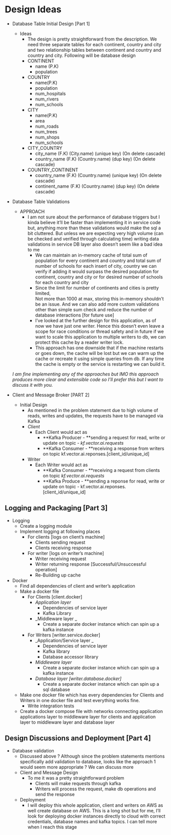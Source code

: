 
# Design Ideas

*   Database Table Initial Design [Part 1]
    *   Ideas
        *   The design is pretty straightforward from the description. We need three separate tables for each continent, country and city and two relationship tables between continent and country and country and city. Following will be database design 
        *   CONTINENT
            *   name (P.K)
            *   population
        *   COUNTRY
            *   name(P.K)
            *   population
            *   num_hospitals
            *   num_rivers
            *   num_schools
        *   CITY
            *   name(P.K)
            *   area
            *   num_roads
            *   num_trees
            *   num_shops
            *   num_schools
        *   CITY_COUNTRY
            *   city_name (F.K) (City.name) (unique key) (On delete cascade)
            *   country_name (F.K) (Country.name) (dup key) (On delete cascade)
        *   COUNTRY_CONTINENT
            *   country_name (F.K) (Country.name) (unique key) (On delete cascade)
            *   continent_name (F.K) (Country.name) (dup key) (On delete cascade)
*   Database Table Validations
    <!-- *   APPROACH 1
        *   Plain inserts into table continent, country, and city can take place without any validation (individual field validations) [The design as of now allows isolated cities, countries and continents to exist in database. We can later decide if we want to allow this throughs service apis]
        *   Inserts into relation tables will definitely require validations which can be implemented through usage of triggers
            *   Triggers for tables
                *   COUNTRY_CONTINENT
                    *   On CREATE
                        *   Check that the total sum of population in countries in the targeted continent (including the one to be inserted ) is less than population of targeted continent
                    *   On UPDATE
                        *   Check that the total sum of population in countries in the targeted continent (including the one to be inserted ) is less than population of targeted continent
                *   CITY_COUNTRY
                    *   ON CREATE
                        *   Check that the total sum of population in countries in the targeted continent (including the one to be inserted ) is less than population of targeted continent
                        *   Check that the total sum of schools in cities in the targeted country (including the one to be inserted ) is less than number of schools of targeted country
                    *   ON UPDATE
                        *   Check that the total sum of population in countries in the targeted continent (including the one to be inserted ) is less than population of targeted continent
                        *   Check that the total sum of schools in cities in the targeted country (including the one to be inserted ) is less than number of schools of targeted country -->
    *   APPROACH
        *   I am not sure about the performance of database triggers but I kinda believe it’ll be faster than implementing it in service code but, anything more than these validations would make the sql a bit cluttered. But unless we are expecting very high volume (can be checked and verified through  calculating time) writing data validations in service DB layer also doesn’t seem like a bad idea to me
            *   We can maintain an in-memory cache of total sum of population for every continent and country and total sum of number of schools for each insert of city, country we can verify if adding it would surpass the desired population for continent, country and city or for desired number of schools for each country and city
            *   Since the limit for number of continents and cities is pretty limited,  \
Not more than 1000 at max, storing this in-memory shouldn’t be an issue. And we can also add more custom validations other than simple sum check and reduce the number of database interactions [for future use]
            *   I’ve looked at the further design for this application, as of now we have just one writer. Hence this doesn’t even leave a scope for race conditions or thread safety and in future if we want to scale this application to multiple writers to db, we can protect this cache by a reader writer lock. 
            *   This approach has one downside that if the machine restarts or goes down, the cache will be lost but we can warm up the cache or recreate it using simple queries from db. If any time the cache is empty or the service is restarting we can build it. 

    _I am fine implementing any of the approaches but IMO this approach produces more clear and extensible code so I’ll prefer this but I want to discuss it with you._

*   Client and Message Broker [PART 2]
    *   Initial Design
        *   As mentioned in the problem statement due to high volume of reads, writes and updates, the requests have to be managed via Kafka
        *   _Client_
            *   Each Client would act as 
                *   **Kafka Producer - **sending a request for read, write or update on topic - _kf.vector.ai.requests_
                *   **Kafka Consumer - **receiving a response from writers on topic kf.vector.ai.reponses.[client_id/unique_id]
        *   Writer
            *   Each Writer would act as
                *   **Kafka Consumer - **receiving a request from clients on topic _kf.vector.ai.requests_
                *   **Kafka Produce - **sending a reponse for read, write or update on topic - kf.vector.ai.reponses.[client_id/unique_id]


## Logging and Packaging [Part 3]

*   Logging
    *   Create a logging module
    *   Implement logging at following places
        *   For clients [logs on client’s machine]
            *   Clients sending request 
            *   Clients receiving response
        *   For writer [logs on writer’s machine]
            *   Writer receiving request
            *   Writer returning response [Successful/Unsuccessful operation]
            *   Re-Building up cache
*   Docker
    *   Find all dependencies of client and writer’s application
    *   Make a docker file
        *   For Clients [client.docker]
            *   _Application layer_
                *   Dependencies of service layer
                *   Kafka Library 
            *   _Middleware layer _
                *   Create a separate docker instance which can spin up a kafka instance
        *   For Writers [writer.service.docker]
            *   _Application/Service layer _
                *   Dependencies of service layer
                *   Kafka library
                *   Database accessor library
            *   _Middleware layer_
                *   Create a separate docker instance which can spin up a kafka instance
            *   _Database layer [writer.database.docker]_
                *   Create a separate docker instance which can spin up a sql database
    *   Make one docker file which has every dependencies for Clients and Writers in one docker file and test everything works fine.
        *   Write integration tests
    *   Create a docker compose file with networks connecting application applications layer to middleware layer for clients and application layer to middleware layer and database layer


## Design Discussions and Deployment [Part 4]



*   Database validation
    *   Discussed above ? Although since the problem statements mentions specifically add validation to database, looks like the approach 1 would seem more appropriate ? We can discuss more
    *   Client and Message Design
        *   To me it was a pretty straightforward problem
            *   Clients will make requests through kafka
            *   Writers will process the request, make db operations and send the response
    *   Deployment
        *   I will deploy this whole application, client and writers on AWS  as well create database on AWS. This is a long shot but for me, I’ll look for deploying docker instances directly to cloud with correct credentials, database names and kafka topics. I can tell more when I reach this stage
